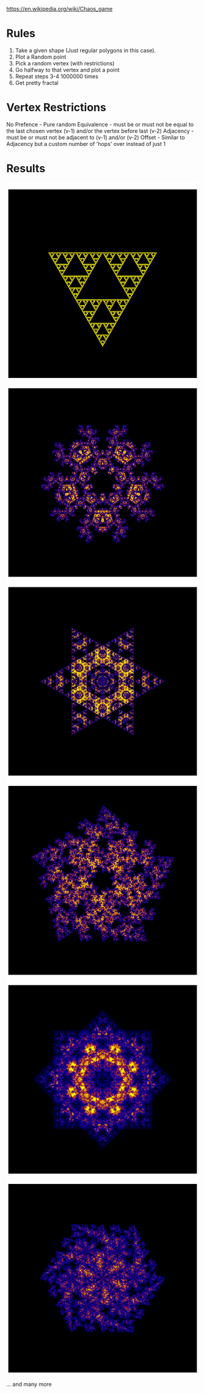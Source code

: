 https://en.wikipedia.org/wiki/Chaos_game

# Rules

1. Take a given shape (Just regular polygons in this case).
2. Plot a Random point
3. Pick a random vertex (with restrictions)
4. Go halfway to that vertex and plot a point
5. Repeat steps 3-4 1000000 times
6. Get pretty fractal

# Vertex Restrictions
No Prefence - Pure random
Equivalence - must be or must not be equal to the last chosen vertex (v-1) and/or the vertex before last (v-2)
Adjacency - must be or must not be adjacent to (v-1) and/or (v-2)
Offset - Similar to Adjacency but a custom number of 'hops' over instead of just 1

# Results
![Serpinski Triangle](https://github.com/BLARGoMATIC/MathGraphics/blob/master/Pictures/Serpinksi%20Triangle.png?raw=true)
![Pentagon current vertex cannot equal previous vertex](https://github.com/BLARGoMATIC/MathGraphics/blob/master/Pictures/Chaos%20Pentagon%202.png?raw=true)
![Example-Picture2](https://github.com/BLARGoMATIC/MathGraphics/blob/master/Pictures/Chaos%20Hexagon%20Star.png?raw=true)
![Example-Picture3](https://github.com/BLARGoMATIC/MathGraphics/blob/master/Pictures/Chaos%20Pentagon.png?raw=true)
![Example-Picture4](https://github.com/BLARGoMATIC/MathGraphics/blob/master/Pictures/Chaos%20Octogon%20Star.png?raw=true)
![Example-Picture4](https://github.com/BLARGoMATIC/MathGraphics/blob/master/Pictures/Chaos%20Hexagon.png?raw=true)

... and many more
